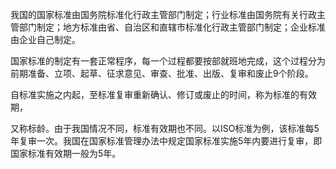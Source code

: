 
我国的国家标准由国务院标准化行政主管部门制定；行业标准由国务院有关行政主管部门制定；地方标准由省、自治区和直辖市标准化行政主管部门制定；企业标准由企业自己制定。

国家标准的制定有一套正常程序，每一个过程都要按部就班地完成，这个过程分为前期准备、立项、起草、征求意见、审查、批准、出版、复审和废止9个阶段。

自标准实施之内起，至标准复审重新确认、修订或废止的时间，称为标准的有效期，

又称标龄。由于我国情况不同，标准有效期也不同。以ISO标准为例，该标准每5年复审一次。我国在国家标准管理办法中规定国家标准实施5年内要进行复审，即国家标准有效期一般为5年。
